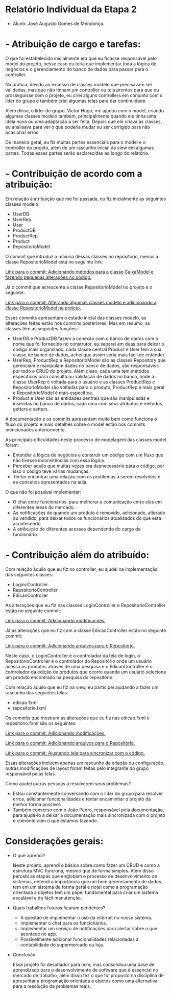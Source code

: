 # Relatório Individual da Etapa 2

- Aluno: José Augusto Gomes de Mendonça.

# - Atribuição de cargo e tarefas:
  O que foi estabelecido inicialmente era que eu ficasse responsável pelo model do projeto, nesse caso eu teria que implementar toda a lógica 
  de negócios e o gerenciamento do banco de dados para passar para o controller.

  Na prática, devido ao excesso de classes modelo que precisavam ser validadas, mas que não tinham um controller ou tela prontos para que eu prosseguisse com o projeto, eu criei alguns controllers em conjunto com o líder do grupo e também criei algumas telas para dar continuidade.

  Além disso, o líder do grupo, Victor Hugo, me ajudou com o model, criando algumas classes modelo também, principalmente quando ele tinha uma ideia nova ou uma adaptação a ser feita. Depois que ele criava as classes, eu analisava para ver o que poderia mudar ou ser corrigido para não ocasionar erros.

  De maneira geral, eu fiz muitas partes essenciais para o model e o controller do projeto, além de um rascunho inicial da view em algumas partes. Todas essas partes serão esclarecidas ao longo do relatório.

# - Contribuição de acordo com a atribuição:

  Em relação à atribuição que me foi passada, eu fiz inicialmente as seguintes classes modelo:
  * UserDB
  * UserRep
  * User
  * ProductDB
  * ProductRep
  * Product
  * RepositorioModel

  O commit que introduz a maioria dessas classes no repositório, menos a classe RepositorioModel está no seguinte link:

  [Link para o commit: Adicionando métodos para a classe CaixaModel e fazendo pequenas alterações no código.](https://github.com/poo-ec-2025-1/grupo4/commit/fb8385bc47f50a6cea1ebec85004f768055b90de)

  Já o commit que acrescenta a classe RepositorioModel no projeto é o seguinte:

  [Link para o commit: Alterando algumas classes modelo e adicionando a classe RepositorioModel no projeto.](https://github.com/poo-ec-2025-1/grupo4/commit/e0e5c5437d34d15f2fa890fafab1db9ee76fa876)

  Esses commits apresentam o estado inicial das classes modelo, as alterações feitas estão nos commits posteriores. Mas em resumo, as classes têm as seguintes funções:
  -  UserDB e ProductDB fazem a conexão com o banco de dados com o nome que foi fornecido no construtor, eu separei em duas para deixar o código mais organizado, cada classe central Product e User tem a sua classe de banco de dados, achei que assim seria mais fácil de entender.
  -  UserRep, ProductRep e RepositorioModel são as classes Repository que gerenciam e manipulam dados no banco de dados, são responsáveis por todo o CRUD do projeto. Além disso, cada uma tem métodos específicos para consulta ou validação de dados no banco, onde a classe UserRep é voltada para o usuário e as classes ProductRep e RepositorioModel são voltadas para o produto, ProductRep é mais geral e RepositorioModel é mais específica.
  -  Product e User são as entidades centrais que são manipuladas e inseridas no banco de dados, cada uma com seus atributos e métodos getters e setters.

  A documentação e os commits apresentam muito bem como funciona o fluxo do projeto e mais detalhes sobre o model estão nos commits mencionados anteriormente.

  As principais dificuldades neste processo de modelagem das classes model foram:
  * Entender a lógica de negócios e construir um código com um fluxo que não tivesse inconsitências com essa lógica.
  * Perceber aquilo que muitas vezes era desnecessário para o código, por isso o código teve várias mudanças.
  * Tentar encontrar uma relação com os problemas a serem resolvidos e os conceitos apresentados na aula.

  O que não foi possível implementar:
  * O chat entre funcionários, para melhorar a comunicação entre eles em diferentes áreas do mercado.
  * As notificações de quando um produto é removido, adicionado, alterado ou vendido, para deixar todos os funcionários atualizados do que está acontecendo.
  * A atribuição de diferentes acessos dependendo do cargo do funcionário.

# - Contribuição além do atribuído:

  Com relação àquilo que eu fiz no controller, eu ajudei na implementação das seguintes classes:
  * LogincController
  * RepositorioController
  * EdicaoController

  As alterações que eu fiz nas classes LoginController e RepositorioController estão no seguinte commit:

  [Link para o commit: Adicionando modificações.](https://github.com/poo-ec-2025-1/grupo4/commit/dc51d8f6b40d6d429f48b8a818a42379bd426fbb)

  Já as alterações que eu fiz com a classe EdicaoController estão no seguinte commit:

  [Link para o commit: Adicionando arquivos para o Repositório.](https://github.com/poo-ec-2025-1/grupo4/commit/9ca52b2b5f3c422090a83041e6a89f1a1fac554c)

  Neste caso, o LoginController é o controlador da tela de login, o RepositorioController é o controlador do Repositório onde um usuário acessa os produtos através de uma pesquisa e o EdicaoController é o controlador da edição de produtos que ocorre quando um usuário seleciona um produto encontrado na pesquisa do repositório.

  Com relação àquilo que eu fiz na view, eu participei ajudando a fazer um rascunho das seguintes telas:
  * edicao.fxml
  * repositorio.fxml

  Os commits que mostram as alterações que eu fiz nas edicao.fxml e repositorio.fxml são os seguintes:

  [Link para o commit: Adicionando modificações.](https://github.com/poo-ec-2025-1/grupo4/commit/dc51d8f6b40d6d429f48b8a818a42379bd426fbb)

  [Link para o commit: Adicionando arquivos para o Repositório.](https://github.com/poo-ec-2025-1/grupo4/commit/9ca52b2b5f3c422090a83041e6a89f1a1fac554c)

  [Link para o commit: Ajustando tela para sincronizar com o código.](https://github.com/poo-ec-2025-1/grupo4/commit/e272ac585d7ed708775759908dc38e27c89581aa)

  Essas alterações incluem apenas um rascunho da criação ou configuração, outras modificações de layout foram feitas pelo integrante do grupo responsável pelas telas.

  Como ajudei outras pessoas a resolverem seus problemas?
  - Estou constantemente conversando com o líder do grupo para resolver erros, adicionar funcionalidades e tentar encaminhar o projeto da melhor forma possível.
  - Também converso com o João Pedro, responsável pela documentação, para ajudá-lo a deixar a documentação mais sincronizada com o projeto e coerente com o que estamos fazendo.

# Considerações gerais:

  * O que aprendi?

    Neste projeto, aprendi o básico sobre como fazer um CRUD e como a estrutura MVC funciona, mesmo que de forma simples. Além disso percebi as etapas que englobam o processo de desenvolvimento de sistemas, entendi a importância que um bom gerenciamento de dados tem em um sistema de forma geral e notei como a programação orientada a objetos tem um papel fundamental para criar um sistema escalável e de fácil manutenção.

  * Quais trabalhos futuros ficaram pendentes?
      * A questão de implementar o uso da internet no nosso sistema.
      * Implementar o chat para os funcionários.
      * Implementar um serviço de notificações para alertar sobre o que acontece no app.
      * Possivelmente adicionar funcionalidades relacionadas à contabilidade do supermercado ou loja.

  * Conclusão:

    Esse projeto foi desafiador para mim, mas consolidou uma base de aprendizado para o desenvolvimento de software que é essencial no mercado de trabalho, além disso fez o que foi proposto na disciplina de apresentar a programação orientada a objetos como uma alternativa para a resolução de problemas reais.
